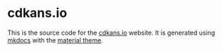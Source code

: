 # cdkans.io

This is the source code for the [cdkans.io](https://cdkans.io) website. It is generated using [mkdocs](https://www.mkdocs.org/) with the [material theme](https://squidfunk.github.io/mkdocs-material/).